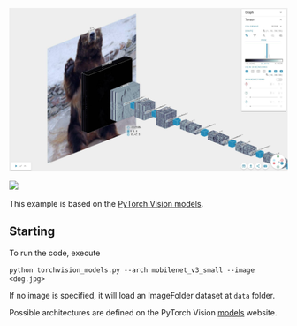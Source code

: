 ![](classification.jpg)

[![](https://app.efemarai.com/view_model_button)](https://app.efemarai.com/view?id=XL4qPx9w7LAYsoHU)

This example is based on the [PyTorch Vision models](https://github.com/pytorch/vision).


## Starting

To run the code, execute

```
python torchvision_models.py --arch mobilenet_v3_small --image <dog.jpg>
```

If no image is specified, it will load an ImageFolder dataset at `data` folder.

Possible architectures are defined on the PyTorch Vision [models](https://pytorch.org/vision/stable/models.html) website.

